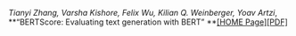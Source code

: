 *Tianyi Zhang, Varsha Kishore, Felix Wu, Kilian Q. Weinberger, Yoav Artzi*, **“BERTScore: Evaluating text generation with BERT” **[[HOME Page]](https://iclr.cc/virtual_2020/poster_SkeHuCVFDr.html)[[PDF]](https://openreview.net/pdf?id=SkeHuCVFDr)